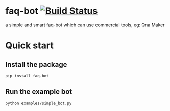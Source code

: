 # faq-bot [![Build Status](https://travis-ci.org/wj-Mcat/faq-bot.svg?branch=master)](https://github.com/wj-Mcat/faq-bot)
a simple and smart faq-bot which can use commercial tools, eg: Qna Maker

# Quick start

## Install the package

```shell
pip install faq-bot
```


## Run the example bot

```shell
python examples/simple_bot.py
```
